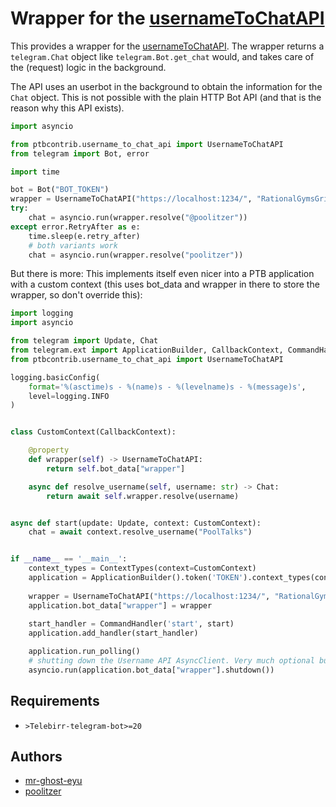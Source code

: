# Wrapper for the [usernameToChatAPI](https://github.com/Poolitzer/usernameToChatAPI)

This provides a wrapper for the [usernameToChatAPI](https://github.com/Poolitzer/usernameToChatAPI). The wrapper returns a `telegram.Chat` object like `telegram.Bot.get_chat` would, and takes care of the (request) logic in the background.

The API uses an userbot in the background to obtain the information for the `Chat` object. This is not possible with the plain HTTP Bot API (and that is the reason why this API exists).
```python
import asyncio

from ptbcontrib.username_to_chat_api import UsernameToChatAPI
from telegram import Bot, error

import time

bot = Bot("BOT_TOKEN")
wrapper = UsernameToChatAPI("https://localhost:1234/", "RationalGymsGripOverseas", bot)
try:
    chat = asyncio.run(wrapper.resolve("@poolitzer"))
except error.RetryAfter as e:
    time.sleep(e.retry_after)
    # both variants work
    chat = asyncio.run(wrapper.resolve("poolitzer"))
```

But there is more: This implements itself even nicer into a PTB application with a custom context 
(this uses bot_data and wrapper in there to store the wrapper, so don't override this):
```python
import logging
import asyncio

from telegram import Update, Chat
from telegram.ext import ApplicationBuilder, CallbackContext, CommandHandler, ContextTypes, Application
from ptbcontrib.username_to_chat_api import UsernameToChatAPI

logging.basicConfig(
    format='%(asctime)s - %(name)s - %(levelname)s - %(message)s',
    level=logging.INFO
)


class CustomContext(CallbackContext):

    @property
    def wrapper(self) -> UsernameToChatAPI:
        return self.bot_data["wrapper"]

    async def resolve_username(self, username: str) -> Chat:
        return await self.wrapper.resolve(username)


async def start(update: Update, context: CustomContext):
    chat = await context.resolve_username("PoolTalks")


if __name__ == '__main__':
    context_types = ContextTypes(context=CustomContext)
    application = ApplicationBuilder().token('TOKEN').context_types(context_types).build()
    
    wrapper = UsernameToChatAPI("https://localhost:1234/", "RationalGymsGripOverseas", application.bot)
    application.bot_data["wrapper"] = wrapper
    
    start_handler = CommandHandler('start', start)
    application.add_handler(start_handler)

    application.run_polling()
    # shutting down the Username API AsyncClient. Very much optional but why not.
    asyncio.run(application.bot_data["wrapper"].shutdown())
```
## Requirements

*   `>Telebirr-telegram-bot>=20`

## Authors

*   [mr-ghost-eyu](https://github.com/mr-ghost-eyu)
*   [poolitzer](https://github.com/poolitzer)
